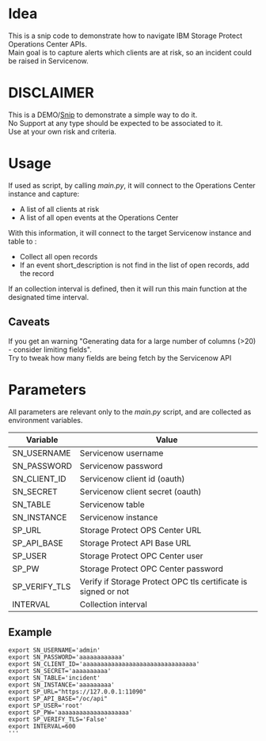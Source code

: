# Idea

This is a snip code to demonstrate how to navigate IBM Storage Protect Operations Center APIs.  
Main goal is to capture alerts which clients are at risk, so an incident could be raised in Servicenow.  

# DISCLAIMER

This is a DEMO/[Snip](https://en.wikipedia.org/wiki/Snippet_\(programming\)) to demonstrate a simple way to do it.  
No Support at any type should be expected to be associated to it.  
Use at your own risk and criteria.  

# Usage

If used as script, by calling *main.py*, it will connect to the Operations Center instance and capture:  

- A list of all clients at risk
- A list of all open events at the Operations Center

With this information, it will connect to the target Servicenow instance and table to :  

- Collect all open records
- If an event short_description is not find in the list of open records, add the record

If an collection interval is defined, then it will run this main function at the designated time interval.  

## Caveats

If you get an warning "Generating data for a large number of columns (>20) - consider limiting fields".  
  Try to tweak how many fields are being fetch by the Servicenow API

# Parameters

All parameters are relevant only to the *main.py* script, and are collected as environment variables.

| Variable | Value   | 
|-------------- | -------------- |
| SN_USERNAME | Servicenow username |
| SN_PASSWORD | Servicenow password |
| SN_CLIENT_ID | Servicenow client id (oauth) |
| SN_SECRET | Servicenow client secret (oauth) |
| SN_TABLE | Servicenow table |
| SN_INSTANCE | Servicenow instance |
| SP_URL | Storage Protect OPS Center URL |
| SP_API_BASE | Storage Protect API Base URL |
| SP_USER | Storage Protect OPC Center user |
| SP_PW | Storage Protect OPC Center password |
| SP_VERIFY_TLS | Verify if Storage Protect OPC tls certificate is signed or not |
| INTERVAL | Collection interval |


## Example

```
export SN_USERNAME='admin'
export SN_PASSWORD='aaaaaaaaaaaa'
export SN_CLIENT_ID='aaaaaaaaaaaaaaaaaaaaaaaaaaaaaaaa'
export SN_SECRET='aaaaaaaaaa'
export SN_TABLE='incident'
export SN_INSTANCE='aaaaaaaaa'
export SP_URL="https://127.0.0.1:11090"
export SP_API_BASE="/oc/api"
export SP_USER='root'
export SP_PW='aaaaaaaaaaaaaaaaaaaa'
export SP_VERIFY_TLS='False'
export INTERVAL=600
'''
